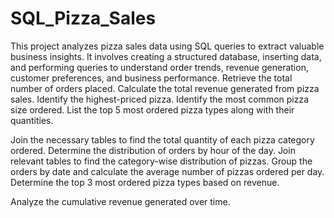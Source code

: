 # SQL_Pizza_Sales
This project analyzes pizza sales data using SQL queries to extract valuable business insights. It involves creating a structured database, inserting data, and performing queries to understand order trends, revenue generation, customer preferences, and business performance.
Retrieve the total number of orders placed.
Calculate the total revenue generated from pizza sales.
Identify the highest-priced pizza.
Identify the most common pizza size ordered.
List the top 5 most ordered pizza types along with their quantities.

Join the necessary tables to find the total quantity of each pizza category ordered.
Determine the distribution of orders by hour of the day.
Join relevant tables to find the category-wise distribution of pizzas.
Group the orders by date and calculate the average number of pizzas ordered per day.
Determine the top 3 most ordered pizza types based on revenue.

Analyze the cumulative revenue generated over time.
